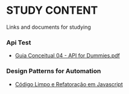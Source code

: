 # STUDY CONTENT
Links and documents for studying


### Api Test
* [Guia Conceitual 04 - API for Dummies.pdf](https://drive.google.com/file/d/1AI2V8iBHuV9yV3Sl9CFjbJ1Of6m9O3g9/view)


### Design Patterns for Automation
* [Código Limpo e Refatoração em Javascript](https://talkingabouttesting.com/2016/11/01/refatoracao-de-codigo-javascript-e-codigo-limpo/)
